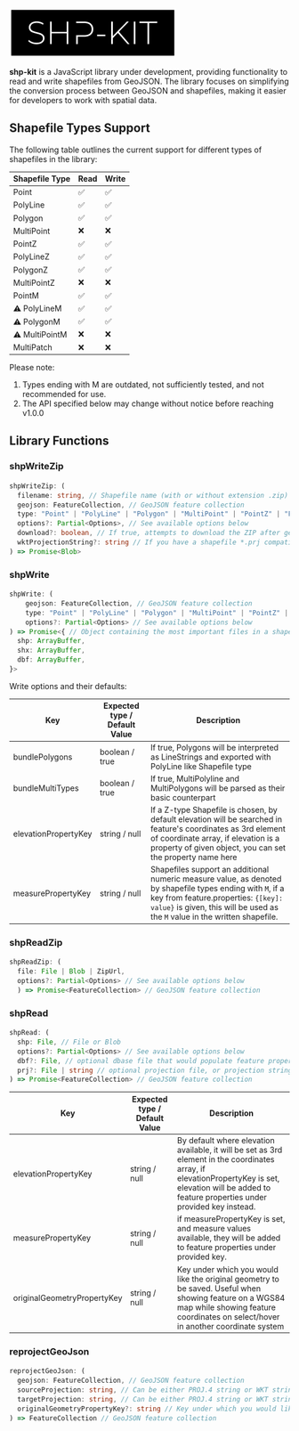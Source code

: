 ![SHP-KIT Logo](.github/logo.png)

**shp-kit** is a JavaScript library under development, providing functionality to read and write shapefiles from GeoJSON. The library focuses on simplifying the conversion process between GeoJSON and shapefiles, making it easier for developers to work with spatial data.

## Shapefile Types Support

The following table outlines the current support for different types of shapefiles in the library:

| Shapefile Type | Read | Write |
| -------------- | ---- | ----- |
| Point          | ✅   | ✅    |
| PolyLine       | ✅   | ✅    |
| Polygon        | ✅   | ✅    |
| MultiPoint     | ❌   | ❌    |
| PointZ         | ✅   | ✅    |
| PolyLineZ      | ✅   | ✅    |
| PolygonZ       | ✅   | ✅    |
| MultiPointZ    | ❌   | ❌    |
| PointM         | ✅   | ✅    |
| ⚠ PolyLineM    | ✅   | ✅    |
| ⚠ PolygonM     | ✅   | ✅    |
| ⚠ MultiPointM  | ❌   | ❌    |
| MultiPatch     | ❌   | ❌    |

Please note:

1. Types ending with M are outdated, not sufficiently tested, and not recommended for use.
2. The API specified below may change without notice before reaching v1.0.0

## Library Functions

### shpWriteZip

```typescript
shpWriteZip: (
  filename: string, // Shapefile name (with or without extension .zip)
  geojson: FeatureCollection, // GeoJSON feature collection
  type: "Point" | "PolyLine" | "Polygon" | "MultiPoint" | "PointZ" | "PolyLineZ" | "PolygonZ" | "MultiPointZ" | "PointM" | "PolyLineM" | "PolygonM" | "MultiPointM" | "MultiPatch", 
  options?: Partial<Options>, // See available options below
  download?: boolean, // If true, attempts to download the ZIP after generating
  wktProjectionString?: string // If you have a shapefile *.prj compatible WKT projection string, you can include it here. Note: your geojson should be in this projection already. Consider using reprojectGeoJson available below if you need to re-project your data.
) => Promise<Blob>
```

### shpWrite

```typescript
shpWrite: (
    geojson: FeatureCollection, // GeoJSON feature collection
    type: "Point" | "PolyLine" | "Polygon" | "MultiPoint" | "PointZ" | "PolyLineZ" | "PolygonZ" | "MultiPointZ" | "PointM" | "PolyLineM" | "PolygonM" | "MultiPointM" | "MultiPatch",
    options?: Partial<Options> // See available options below
) => Promise<{ // Object containing the most important files in a shapefile, objects are given as Dataviews. Use shp.buffer to do whatever you need from here
  shp: ArrayBuffer,
  shx: ArrayBuffer,
  dbf: ArrayBuffer,
}>
```

Write options and their defaults:

| Key                                                     | Expected type / Default Value | Description                                                                                                                                                                                                                         |
| ------------------------------------------------------- | ----------------------------- | ----------------------------------------------------------------------------------------------------------------------------------------------------------------------------------------------------------------------------------- |
| bundlePolygons                                          | boolean / true                | If true, Polygons will be interpreted as LineStrings and exported with PolyLine like Shapefile type                                                                                                                                 |
| bundleMultiTypes                                        | boolean / true                | If true, MultiPolyline and MultiPolygons will be parsed as their basic counterpart                                                                                                                                                  |
| elevationPropertyKey                                    | string / null                 | If a Z-type Shapefile is chosen, by default elevation will be searched in feature's coordinates as 3rd element of coordinate array, if elevation is a property of given object, you can set the property name here                  |
| measurePropertyKey                                      | string / null                 | Shapefiles support an additional numeric measure value, as denoted by shapefile types ending with `M`, if a key from feature.properties: `{[key]: value}` is given, this will be used as the `M` value in the written shapefile.    |


### shpReadZip

```typescript
shpReadZip: (
  file: File | Blob | ZipUrl, 
  options?: Partial<Options> // See available options below
  ) => Promise<FeatureCollection> // GeoJSON feature collection
```

### shpRead

```typescript
shpRead: (
  shp: File, // File or Blob
  options?: Partial<Options> // See available options below
  dbf?: File, // optional dbase file that would populate feature properties
  prj?: File | string // optional projection file, or projection string. If present, shpRead will re-project your shapefile into WGS84, alternatively feel free to use reprojectGeojson function also available in this library
) => Promise<FeatureCollection> // GeoJSON feature collection
```

| Key                            | Expected type / Default Value | Description                                                                                                                                                                                             |
| ------------------------------ | ----------------------------- | ------------------------------------------------------------------------------------------------------------------------------------------------------------------------------------------------------- |
| elevationPropertyKey           | string / null                 | By default where elevation available, it will be set as 3rd element in the coordinates array, if elevationPropertyKey is set, elevation will be added to feature properties under provided key instead. |
| measurePropertyKey             | string / null                 | if measurePropertyKey is set, and measure values available, they will be added to feature properties under provided key.                                                                                |
| originalGeometryPropertyKey    | string / null                 | Key under which you would like the original geometry to be saved. Useful when showing feature on a WGS84 map while showing feature coordinates on select/hover in another coordinate system             |



### reprojectGeoJson

```typescript
reprojectGeoJson: (
  geojson: FeatureCollection, // GeoJSON feature collection
  sourceProjection: string, // Can be either PROJ.4 string or WKT string, such as you find in the *.prj file with your shapefile (if provided)
  targetProjection: string, // Can be either PROJ.4 string or WKT string, such as you find in the *.prj file with your shapefile (if provided)
  originalGeometryPropertyKey?: string // Key under which you would like the original geometry to be saved. Useful when showing feature on a WGS84 map while showing feature coordinates on select/hover in another coordinate system
) => FeatureCollection // GeoJSON feature collection
```
